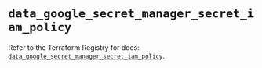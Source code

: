 # `data_google_secret_manager_secret_iam_policy`

Refer to the Terraform Registry for docs: [`data_google_secret_manager_secret_iam_policy`](https://registry.terraform.io/providers/hashicorp/google-beta/6.11.1/docs/data-sources/google_secret_manager_secret_iam_policy).
